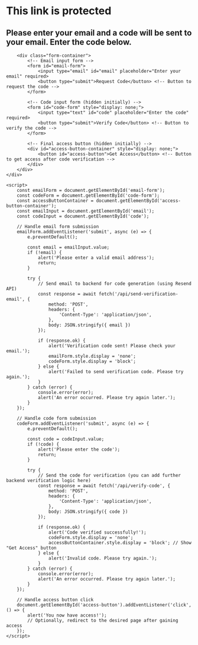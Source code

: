 <!DOCTYPE html>
<html lang="en">
<head>
    <meta charset="UTF-8">
    <meta name="viewport" content="width=device-width, initial-scale=1.0">
    <title>Verification Page</title>
    <!-- Link to the external style.css file -->
    <link rel="stylesheet" href="style.css">
    <!-- Link to Google Fonts for Montserrat -->
    <link href="https://fonts.googleapis.com/css2?family=Montserrat:wght@700&display=swap" rel="stylesheet">
</head>
<body>
    <div class="container">
        <h1>This link is protected</h1>
        <h2>Please enter your email and a code will be sent to your email. Enter the code below.</h2>

        <div class="form-container">
            <!-- Email input form -->
            <form id="email-form">
                <input type="email" id="email" placeholder="Enter your email" required>
                <button type="submit">Request Code</button> <!-- Button to request the code -->
            </form>

            <!-- Code input form (hidden initially) -->
            <form id="code-form" style="display: none;">
                <input type="text" id="code" placeholder="Enter the code" required>
                <button type="submit">Verify Code</button> <!-- Button to verify the code -->
            </form>

            <!-- Final access button (hidden initially) -->
            <div id="access-button-container" style="display: none;">
                <button id="access-button">Get Access</button> <!-- Button to get access after code verification -->
            </div>
        </div>
    </div>

    <script>
        const emailForm = document.getElementById('email-form');
        const codeForm = document.getElementById('code-form');
        const accessButtonContainer = document.getElementById('access-button-container');
        const emailInput = document.getElementById('email');
        const codeInput = document.getElementById('code');

        // Handle email form submission
        emailForm.addEventListener('submit', async (e) => {
            e.preventDefault();

            const email = emailInput.value;
            if (!email) {
                alert('Please enter a valid email address');
                return;
            }

            try {
                // Send email to backend for code generation (using Resend API)
                const response = await fetch('/api/send-verification-email', {
                    method: 'POST',
                    headers: {
                        'Content-Type': 'application/json',
                    },
                    body: JSON.stringify({ email })
                });

                if (response.ok) {
                    alert('Verification code sent! Please check your email.');
                    emailForm.style.display = 'none';
                    codeForm.style.display = 'block';
                } else {
                    alert('Failed to send verification code. Please try again.');
                }
            } catch (error) {
                console.error(error);
                alert('An error occurred. Please try again later.');
            }
        });

        // Handle code form submission
        codeForm.addEventListener('submit', async (e) => {
            e.preventDefault();

            const code = codeInput.value;
            if (!code) {
                alert('Please enter the code');
                return;
            }

            try {
                // Send the code for verification (you can add further backend verification logic here)
                const response = await fetch('/api/verify-code', {
                    method: 'POST',
                    headers: {
                        'Content-Type': 'application/json',
                    },
                    body: JSON.stringify({ code })
                });

                if (response.ok) {
                    alert('Code verified successfully!');
                    codeForm.style.display = 'none';
                    accessButtonContainer.style.display = 'block'; // Show "Get Access" button
                } else {
                    alert('Invalid code. Please try again.');
                }
            } catch (error) {
                console.error(error);
                alert('An error occurred. Please try again later.');
            }
        });

        // Handle access button click
        document.getElementById('access-button').addEventListener('click', () => {
            alert('You now have access!');
            // Optionally, redirect to the desired page after gaining access
        });
    </script>
</body>
</html>
